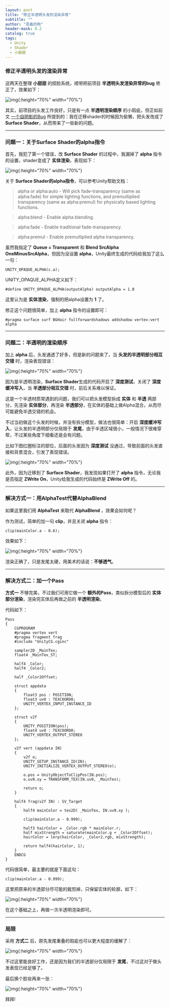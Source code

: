 ```yaml
---
layout: post
title: "修正半透明头发的渲染异常"
subtitle: ""
author: "恶毒的狗"
header-mask: 0.2
catalog: true
tags:
  - Unity
  - Shader
  - 小甜甜
---
```


### 修正半透明头发的渲染异常

这两天在整理 **小甜甜** 的捏脸系统，顺带把前项目 **半透明头发渲染异常的bug** 修正了，效果如下：

![img](/img/fix-hair-transparent/screenshot1.png){:height="70%" width="70%"}

其实，前项目的头发工作良好，只是有一点 **半透明渲染顺序** 的小瑕疵，但正如前文 [一个自阴影的Bug](https://baddogzz.github.io/2019/12/04/Self-Shadow-Bug/) 所提到的：我在迁移shader的时候因为偷懒，把头发改成了 **Surface Shader**，从而带来了一些新的问题。

---

### 问题一：关于Surface Shader的alpha指令

首先，我犯了第一个错误，改 **Surface Shader** 的过程中，我漏掉了 **alpha** 指令的设置，shader变成了 **实体渲染**，表现如下：

![img](/img/fix-hair-transparent/screenshot2.png){:height="70%" width="70%"}

关于 **Surface Shader的alpha指令**，可以参考Unity帮助文档：

> alpha or alpha:auto - Will pick fade-transparency (same as alpha:fade) for simple lighting functions, and premultiplied transparency (same as alpha:premul) for physically based lighting functions.

> alpha:blend - Enable alpha blending.

> alpha:fade - Enable traditional fade-transparency.

> alpha:premul - Enable premultiplied alpha transparency.

虽然我指定了 **Queue = Transparent** 和 **Blend SrcAlpha OneMinusSrcAlpha**，但因为没设置 **alpha**，Unity最终生成的代码给我加了这么一句：

```
UNITY_OPAQUE_ALPHA(c.a);
```

UNITY_OPAQUE_ALPHA定义如下：

```
#define UNITY_OPAQUE_ALPHA(outputAlpha) outputAlpha = 1.0
```

这里认为是 **实体渲染**，强制的把alpha设置为 **1** 了。


修正这个问题很简单，加上 **alpha** 指令的设置即可：

```
#pragma surface surf BGHair fullforwardshadows addshadow vertex:vert alpha
```

--- 

### 问题二：半透明的渲染顺序

加上 **alpha** 后，头发通透了好多，但是新的问题来了，当 **头发的半透明部分相互交错** 时，渲染表现错误：

![img](/img/fix-hair-transparent/screenshot3.png){:height="70%" width="70%"}

因为是半透明渲染，**Surface Shader**生成的代码开启了 **深度测试**，关闭了 **深度缓冲写入**，当 **半透部分相互交错** 时，前后关系难以保证。

这是一个半透材质常遇到的问题，我们可以把头发模型拆成 **实体** 和 **半透** 两部分，先渲染 **实体部分**，再渲染 **半透部分**，在实体的基础上做Alpha混合，从而尽可能避免半透交错的机会。

不过当初做这个头发的时候，并没有拆分模型，做法也很简单：开启 **深度缓冲写入**，让头发的半透明部分仅局限于 **发尾**，由于半透区域很小，一般情况下很难穿帮，不过某些角度下细看还是会有问题。

比如下图红圈标注的部位，后面的头发因为 **深度测试** 没通过，导致前面的头发直接和背景混合，引发了表现错误。

![img](/img/fix-hair-transparent/screenshot4.png){:height="70%" width="70%"}

此外，因为迁移到了 **Surface Shader**，我发现如果打开了 **alpha** 指令，无论我是否指定 **ZWrite On**，Unity给我生成的代码始终是 **ZWrite Off** 的。 

---

### 解决方式一：用AlphaTest代替AlphaBlend

如果这里我们用 **AlphaTest** 来取代 **AlphaBlend** ，效果会如何呢？

作为测试，简单的加一句 **clip**，并且关闭 **alpha** 指令：

```
clip(mainColor.a - 0.6);
```

效果如下：

![img](/img/fix-hair-transparent/screenshot5.png){:height="70%" width="70%"}

渲染正确了，只是发尾太硬，用美术的话说：**不够透气**。

---

### 解决方式二：加一个Pass

**方式一** 不够完美，不过我们可用它做一个 **额外的Pass**，类似拆分模型后的 **实体部分渲染**，渲染完实体后再做之前的 **半透明渲染**。

代码如下：

```
Pass
{
    CGPROGRAM
    #pragma vertex vert
    #pragma fragment frag
    #include "UnityCG.cginc"

    sampler2D _MainTex;
    float4 _MainTex_ST;

    half4 _Color;
    half4 _Color2;

    half _Color2Offset;

    struct appdata            
    {
        float3 pos : POSITION;    
        float3 uv0 : TEXCOORD0;   
        UNITY_VERTEX_INPUT_INSTANCE_ID
    };
 
    struct v2f 
    {
        UNITY_POSITION(pos);
        float4 uv0 : TEXCOORD0;
        UNITY_VERTEX_OUTPUT_STEREO
    };
 
    v2f vert (appdata IN)
    {
        v2f o;
        UNITY_SETUP_INSTANCE_ID(IN);
        UNITY_INITIALIZE_VERTEX_OUTPUT_STEREO(o);

        o.pos = UnityObjectToClipPos(IN.pos);
        o.uv0.xy = TRANSFORM_TEX(IN.uv0, _MainTex);

        return o;
    }
 
    half4 frag(v2f IN) : SV_Target
    {
        half4 mainColor = tex2D( _MainTex, IN.uv0.xy );

        clip(mainColor.a - 0.999);

        half3 hairColor = _Color.rgb * mainColor.r;
        half mixStrength = saturate(mainColor.g + _Color2Offset);
        hairColor = lerp(hairColor, _Color2.rgb, mixStrength);

        return half4(hairColor, 1);
    }
    ENDCG          
}
```

代码很简单，最主要的就是下面这句：

```
clip(mainColor.a - 0.999);
```

这里把原来的半透部分尽可能的裁剪掉，只保留实体的轮廓，如下：

![img](/img/fix-hair-transparent/screenshot6.png){:height="70%" width="70%"}

在这个基础之上，再做一次半透明渲染即可。

---

### 局限

采用 **方式二** 后，原先发尾重叠的瑕疵也可以更大程度的缓解了：

![img](/img/fix-hair-transparent/screenshot7.png){:height="70%" width="70%"}

不过这里能良好工作，还是因为我们的半透部分仅局限于 **发尾**，不过这对于做头发表现已经足够了。

最后换个脸妆再来一张：

![img](/img/fix-hair-transparent/screenshot8.png){:height="70%" width="70%"}

拜拜!




